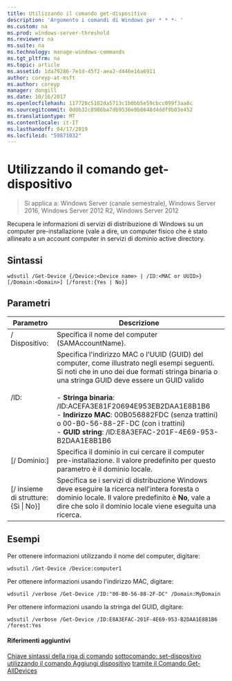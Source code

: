 ```yaml
---
title: Utilizzando il comando get-dispositivo
description: 'Argomento i comandi di Windows per * * *- '
ms.custom: na
ms.prod: windows-server-threshold
ms.reviewer: na
ms.suite: na
ms.technology: manage-windows-commands
ms.tgt_pltfrm: na
ms.topic: article
ms.assetid: 1da79286-7e1d-45f2-aea2-d446e16a6911
author: coreyp-at-msft
ms.author: coreyp
manager: dongill
ms.date: 10/16/2017
ms.openlocfilehash: 117720c5102da5713c1b0bb5e59cbcc099f3aa8c
ms.sourcegitcommit: 0d0b32c8986ba7db9536e0b8648d4ddf9b03e452
ms.translationtype: MT
ms.contentlocale: it-IT
ms.lasthandoff: 04/17/2019
ms.locfileid: "59871032"
---
```

# <a name="using-the-get-device-command"></a>Utilizzando il comando get-dispositivo

>Si applica a: Windows Server (canale semestrale), Windows Server 2016, Windows Server 2012 R2, Windows Server 2012

Recupera le informazioni di servizi di distribuzione di Windows su un computer pre-installazione (vale a dire, un computer fisico che è stato allineato a un account computer in servizi di dominio active directory.
## <a name="syntax"></a>Sintassi
```
wdsutil /Get-Device {/Device:<Device name> | /ID:<MAC or UUID>} [/Domain:<Domain>] [/forest:{Yes | No}]
```
## <a name="parameters"></a>Parametri
|Parametro|Descrizione|
|-------|--------|
|/ Dispositivo:<Device name>|Specifica il nome del computer (SAMAccountName).|
|/ID:<MAC or UUID>|Specifica l'indirizzo MAC o l'UUID (GUID) del computer, come illustrato negli esempi seguenti. Si noti che in uno dei due formati stringa binaria o una stringa GUID deve essere un GUID valido<br /><br />-   **Stringa binaria**: /ID:ACEFA3E81F20694E953EB2DAA1E8B1B6<br />-   **Indirizzo MAC**: 00B056882FDC (senza trattini) o 00-B0-56-88-2F-DC (con i trattini)<br />-   **GUID string**: /ID:E8A3EFAC-201F-4E69-953-B2DAA1E8B1B6|
|[/ Dominio:<Domain>]|Specifica il dominio in cui cercare il computer pre-installazione. Il valore predefinito per questo parametro è il dominio locale.|
|[/ insieme di strutture: {Sì &#124; No}]|Specifica se i servizi di distribuzione Windows deve eseguire la ricerca nell'intera foresta o dominio locale. Il valore predefinito è **No**, vale a dire che solo il dominio locale viene eseguita una ricerca.|
## <a name="BKMK_examples"></a>Esempi
Per ottenere informazioni utilizzando il nome del computer, digitare:
```
wdsutil /Get-Device /Device:computer1
```
Per ottenere informazioni usando l'indirizzo MAC, digitare:
```
wdsutil /verbose /Get-Device /ID:"00-B0-56-88-2F-DC" /Domain:MyDomain
```
Per ottenere informazioni usando la stringa del GUID, digitare:
```
wdsutil /verbose /Get-Device /ID:E8A3EFAC-201F-4E69-953-B2DAA1E8B1B6 /forest:Yes
```
#### <a name="additional-references"></a>Riferimenti aggiuntivi
[Chiave sintassi della riga di comando](command-line-syntax-key.md)
[sottocomando: set-dispositivo](subcommand-set-device.md)
[utilizzando il comando Aggiungi dispositivo](using-the-add-device-command.md)
[tramite il Comando Get-AllDevices](using-the-get-alldevices-command.md)
